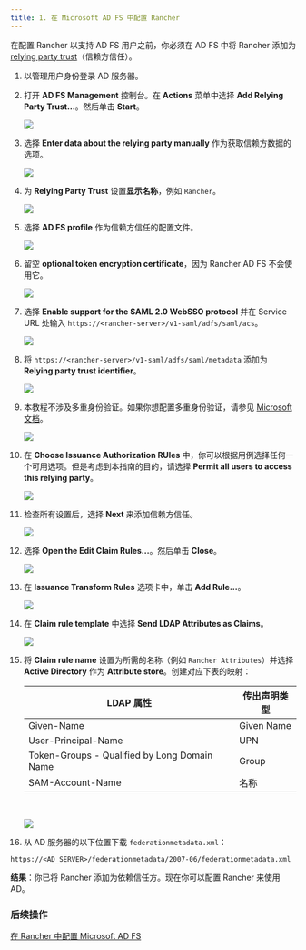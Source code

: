 ```yaml
---
title: 1. 在 Microsoft AD FS 中配置 Rancher
---
```


在配置 Rancher 以支持 AD FS 用户之前，你必须在 AD FS 中将 Rancher 添加为 [relying party trust](https://docs.microsoft.com/en-us/windows-server/identity/ad-fs/technical-reference/understanding-key-ad-fs-concepts)（信赖方信任）。

1. 以管理用户身份登录 AD 服务器。

1. 打开 **AD FS Management** 控制台。在 **Actions** 菜单中选择 **Add Relying Party Trust...**。然后单击 **Start**。

   ![](/img/adfs/adfs-overview.png)

1. 选择 **Enter data about the relying party manually** 作为获取信赖方数据的选项。

   ![](/img/adfs/adfs-add-rpt-2.png)

1. 为 **Relying Party Trust** 设置**显示名称**，例如 `Rancher`。

   ![](/img/adfs/adfs-add-rpt-3.png)

1. 选择 **AD FS profile** 作为信赖方信任的配置文件。

   ![](/img/adfs/adfs-add-rpt-4.png)

1. 留空 **optional token encryption certificate**，因为 Rancher AD FS 不会使用它。

   ![](/img/adfs/adfs-add-rpt-5.png)

1. 选择 **Enable support for the SAML 2.0 WebSSO protocol** 并在 Service URL 处输入 `https://<rancher-server>/v1-saml/adfs/saml/acs`。

   ![](/img/adfs/adfs-add-rpt-6.png)

1. 将 `https://<rancher-server>/v1-saml/adfs/saml/metadata` 添加为 **Relying party trust identifier**。

   ![](/img/adfs/adfs-add-rpt-7.png)

1. 本教程不涉及多重身份验证。如果你想配置多重身份验证，请参见 [Microsoft 文档](https://docs.microsoft.com/en-us/windows-server/identity/ad-fs/operations/configure-additional-authentication-methods-for-ad-fs)。

   ![](/img/adfs/adfs-add-rpt-8.png)

1. 在 **Choose Issuance Authorization RUles** 中，你可以根据用例选择任何一个可用选项。但是考虑到本指南的目的，请选择 **Permit all users to access this relying party**。

   ![](/img/adfs/adfs-add-rpt-9.png)

1. 检查所有设置后，选择 **Next** 来添加信赖方信任。

   ![](/img/adfs/adfs-add-rpt-10.png)


1. 选择 **Open the Edit Claim Rules...**。然后单击 **Close**。

   ![](/img/adfs/adfs-add-rpt-11.png)

1. 在 **Issuance Transform Rules** 选项卡中，单击 **Add Rule...**。

   ![](/img/adfs/adfs-edit-cr.png)

1. 在 **Claim rule template** 中选择 **Send LDAP Attributes as Claims**。

   ![](/img/adfs/adfs-add-tcr-1.png)

1. 将 **Claim rule name** 设置为所需的名称（例如 `Rancher Attributes`）并选择 **Active Directory** 作为 **Attribute store**。创建对应下表的映射：

   | LDAP 属性 | 传出声明类型 |
   | -------------------------------------------- | ------------------- |
   | Given-Name | Given Name |
   | User-Principal-Name | UPN |
   | Token-Groups - Qualified by Long Domain Name | Group |
   | SAM-Account-Name | 名称 |
   <br/>

   ![](/img/adfs/adfs-add-tcr-2.png)

1. 从 AD 服务器的以下位置下载 `federationmetadata.xml`：
```
https://<AD_SERVER>/federationmetadata/2007-06/federationmetadata.xml
```

**结果**：你已将 Rancher 添加为依赖信任方。现在你可以配置 Rancher 来使用 AD。

### 后续操作

[在 Rancher 中配置 Microsoft AD FS ](configure-rancher-for-ms-adfs.md)

